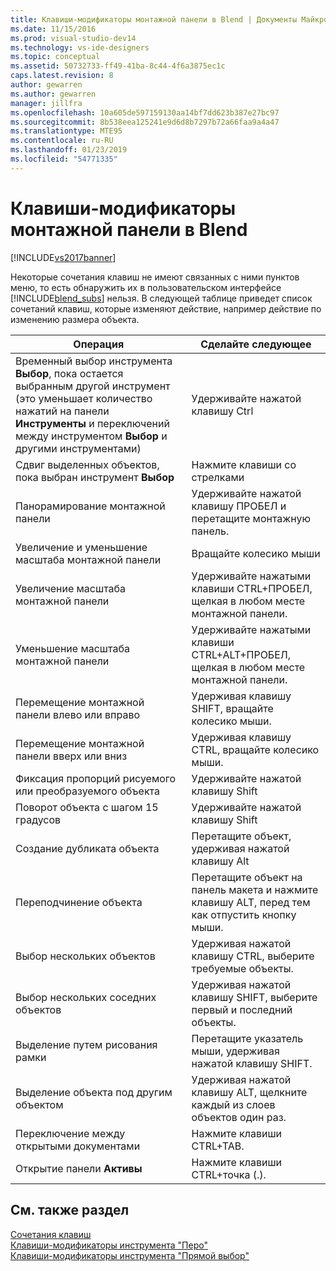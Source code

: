 ```yaml
---
title: Клавиши-модификаторы монтажной панели в Blend | Документы Майкрософт
ms.date: 11/15/2016
ms.prod: visual-studio-dev14
ms.technology: vs-ide-designers
ms.topic: conceptual
ms.assetid: 50732733-ff49-41ba-8c44-4f6a3875ec1c
caps.latest.revision: 8
author: gewarren
ms.author: gewarren
manager: jillfra
ms.openlocfilehash: 10a605de597159130aa14bf7dd623b387e27bc97
ms.sourcegitcommit: 8b538eea125241e9d6d8b7297b72a66faa9a4a47
ms.translationtype: MTE95
ms.contentlocale: ru-RU
ms.lasthandoff: 01/23/2019
ms.locfileid: "54771335"
---
```

# <a name="artboard-modifier-keys-in-blend"></a>Клавиши-модификаторы монтажной панели в Blend
[!INCLUDE[vs2017banner](../includes/vs2017banner.md)]

Некоторые сочетания клавиш не имеют связанных с ними пунктов меню, то есть обнаружить их в пользовательском интерфейсе [!INCLUDE[blend_subs](../includes/blend-subs-md.md)] нельзя. В следующей таблице приведет список сочетаний клавиш, которые изменяют действие, например действие по изменению размера объекта.  
  
|Операция|Сделайте следующее|  
|-----------------------|-------------|  
|Временный выбор инструмента **Выбор**, пока остается выбранным другой инструмент (это уменьшает количество нажатий на панели **Инструменты** и переключений между инструментом **Выбор** и другими инструментами)|Удерживайте нажатой клавишу Ctrl|  
|Сдвиг выделенных объектов, пока выбран инструмент **Выбор**|Нажмите клавиши со стрелками|  
|Панорамирование монтажной панели|Удерживайте нажатой клавишу ПРОБЕЛ и перетащите монтажную панель.|  
|Увеличение и уменьшение масштаба монтажной панели|Вращайте колесико мыши|  
|Увеличение масштаба монтажной панели|Удерживайте нажатыми клавиши CTRL+ПРОБЕЛ, щелкая в любом месте монтажной панели.|  
|Уменьшение масштаба монтажной панели|Удерживайте нажатыми клавиши CTRL+ALT+ПРОБЕЛ, щелкая в любом месте монтажной панели.|  
|Перемещение монтажной панели влево или вправо|Удерживая клавишу SHIFT, вращайте колесико мыши.|  
|Перемещение монтажной панели вверх или вниз|Удерживая клавишу CTRL, вращайте колесико мыши.|  
|Фиксация пропорций рисуемого или преобразуемого объекта|Удерживайте нажатой клавишу Shift|  
|Поворот объекта с шагом 15 градусов|Удерживайте нажатой клавишу Shift|  
|Создание дубликата объекта|Перетащите объект, удерживая нажатой клавишу Alt|  
|Переподчинение объекта|Перетащите объект на панель макета и нажмите клавишу ALT, перед тем как отпустить кнопку мыши.|  
|Выбор нескольких объектов|Удерживая нажатой клавишу CTRL, выберите требуемые объекты.|  
|Выбор нескольких соседних объектов|Удерживая нажатой клавишу SHIFT, выберите первый и последний объекты.|  
|Выделение путем рисования рамки|Перетащите указатель мыши, удерживая нажатой клавишу SHIFT.|  
|Выделение объекта под другим объектом|Удерживая нажатой клавишу ALT, щелкните каждый из слоев объектов один раз.|  
|Переключение между открытыми документами|Нажмите клавиши CTRL+TAB.|  
|Открытие панели **Активы**|Нажмите клавиши CTRL+точка (.).|  
  
## <a name="see-also"></a>См. также раздел  
 [Сочетания клавиш](../designers/keyboard-shortcuts-in-blend.md)   
 [Клавиши-модификаторы инструмента "Перо"](../designers/pen-tool-modifier-keys-in-blend.md)   
 [Клавиши-модификаторы инструмента "Прямой выбор"](../designers/direct-selection-tool-modifier-keys-in-blend.md)
